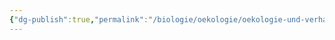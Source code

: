 ```yaml
---
{"dg-publish":true,"permalink":"/biologie/oekologie/oekologie-und-verhalten/optimiertes-verhalten-beim-nahrungserwerb/"}
---
```

 